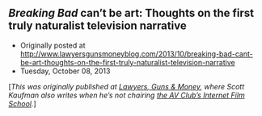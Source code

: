 ## <em>Breaking Bad</em> can’t be art: Thoughts on the first truly naturalist television narrative

 * Originally posted at http://www.lawyersgunsmoneyblog.com/2013/10/breaking-bad-cant-be-art-thoughts-on-the-first-truly-naturalist-television-narrative
 * Tuesday, October 08, 2013

[_This was originally published at [Lawyers, Guns & Money](http://lawyersgunsmon.wpengine.com/2013/10/breaking-bad-cant-be-art-thoughts-on-the-first-truly-naturalist-television-narrative), where Scott Kaufman also writes when he’s not chairing [the AV Club’s Internet Film School](http://www.avclub.com/features/internet-film-school/)._]